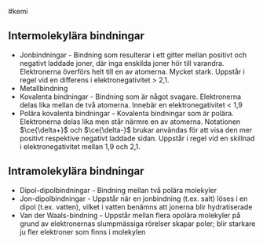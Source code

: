 #kemi 
## Intermolekylära bindningar
- Jonbindningar - Bindning som resulterar i ett gitter mellan positivt och negativt laddade joner, där inga enskilda joner hör till varandra. Elektronerna överförs helt till en av atomerna. Mycket stark. Uppstår i regel vid en differens i elektronegativitet > 2,1.
- Metallbindning
- Kovalenta bindningar - Bindning som är något svagare. Elektronerna delas lika mellan de två atomerna. Innebär en elektronegativitet < 1,9
- Polära kovalenta bindningar - Kovalenta bindningar som är polära. Elektronerna delas lika men står närmre en av atomerna. Notationen $\ce{\delta+}$ och $\ce{\delta-}$ brukar användas för att visa den mer positivt respektive negativt laddade sidan. Uppstår i regel vid en skillnad i elektronegativitet mellan 1,9 och 2,1.
## Intramolekylära bindningar
- Dipol-dipolbindningar - Bindning mellan två polära molekyler
- Jon-dipolbindningar - Uppstår när en jonbindning (t.ex. salt) löses i en dipol (t.ex. vatten), vilket i vatten benämns att jonerna blir hydratiserade
- Van der Waals-bindning - Uppstår mellan flera opolära molekyler på grund av elektronernas slumpmässiga rörelser skapar poler; blir starkare ju fler elektroner som finns i molekylen